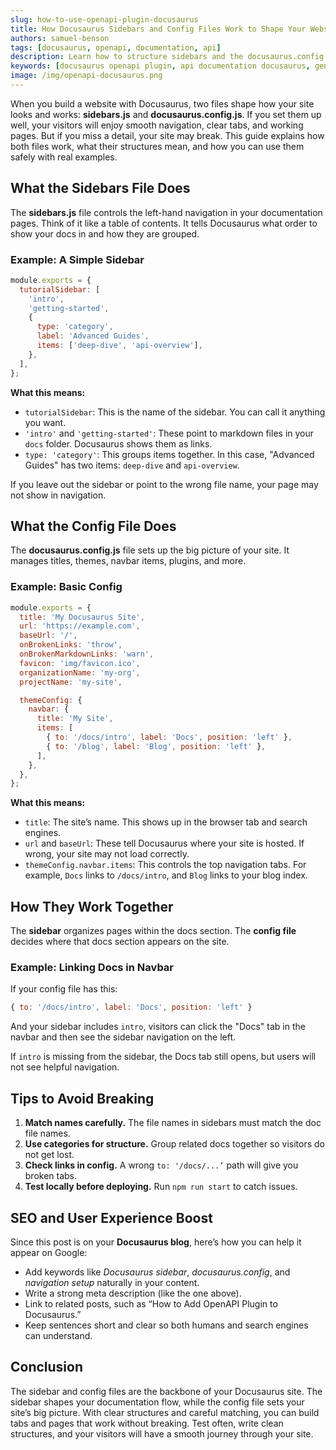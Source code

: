```yaml
---
slug: how-to-use-openapi-plugin-docusaurus
title: How Docusaurus Sidebars and Config Files Work to Shape Your Website
authors: samuel-benson
tags: [docusaurus, openapi, documentation, api]
description: Learn how to structure sidebars and the docusaurus.config file to create smooth navigation, clear tabs, and working pages on your Docusaurus site. Step-by-step examples included.
keywords: [docusaurus openapi plugin, api documentation docusaurus, generate api docs docusaurus]
image: /img/openapi-docusaurus.png
---
```


<!-- truncate -->

When you build a website with Docusaurus, two files shape how your site looks and works: **sidebars.js** and **docusaurus.config.js**. If you set them up well, your visitors will enjoy smooth navigation, clear tabs, and working pages. But if you miss a detail, your site may break. This guide explains how both files work, what their structures mean, and how you can use them safely with real examples.


## What the Sidebars File Does

The **sidebars.js** file controls the left-hand navigation in your documentation pages. Think of it like a table of contents. It tells Docusaurus what order to show your docs in and how they are grouped.

### Example: A Simple Sidebar

```js
module.exports = {
  tutorialSidebar: [
    'intro',
    'getting-started',
    {
      type: 'category',
      label: 'Advanced Guides',
      items: ['deep-dive', 'api-overview'],
    },
  ],
};
```

**What this means:**

* `tutorialSidebar`: This is the name of the sidebar. You can call it anything you want.
* `'intro'` and `'getting-started'`: These point to markdown files in your `docs` folder. Docusaurus shows them as links.
* `type: 'category'`: This groups items together. In this case, "Advanced Guides" has two items: `deep-dive` and `api-overview`.

If you leave out the sidebar or point to the wrong file name, your page may not show in navigation.


## What the Config File Does

The **docusaurus.config.js** file sets up the big picture of your site. It manages titles, themes, navbar items, plugins, and more.

### Example: Basic Config

```js
module.exports = {
  title: 'My Docusaurus Site',
  url: 'https://example.com',
  baseUrl: '/',
  onBrokenLinks: 'throw',
  onBrokenMarkdownLinks: 'warn',
  favicon: 'img/favicon.ico',
  organizationName: 'my-org',
  projectName: 'my-site',

  themeConfig: {
    navbar: {
      title: 'My Site',
      items: [
        { to: '/docs/intro', label: 'Docs', position: 'left' },
        { to: '/blog', label: 'Blog', position: 'left' },
      ],
    },
  },
};
```

**What this means:**

* `title`: The site’s name. This shows up in the browser tab and search engines.
* `url` and `baseUrl`: These tell Docusaurus where your site is hosted. If wrong, your site may not load correctly.
* `themeConfig.navbar.items`: This controls the top navigation tabs. For example, `Docs` links to `/docs/intro`, and `Blog` links to your blog index.


## How They Work Together

The **sidebar** organizes pages within the docs section. The **config file** decides where that docs section appears on the site.

### Example: Linking Docs in Navbar

If your config file has this:

```js
{ to: '/docs/intro', label: 'Docs', position: 'left' }
```

And your sidebar includes `intro`, visitors can click the "Docs" tab in the navbar and then see the sidebar navigation on the left.

If `intro` is missing from the sidebar, the Docs tab still opens, but users will not see helpful navigation.


## Tips to Avoid Breaking

1. **Match names carefully.** The file names in sidebars must match the doc file names.
2. **Use categories for structure.** Group related docs together so visitors do not get lost.
3. **Check links in config.** A wrong `to: '/docs/...’` path will give you broken tabs.
4. **Test locally before deploying.** Run `npm run start` to catch issues.


## SEO and User Experience Boost

Since this post is on your **Docusaurus blog**, here’s how you can help it appear on Google:

* Add keywords like *Docusaurus sidebar*, *docusaurus.config*, and *navigation setup* naturally in your content.
* Write a strong meta description (like the one above).
* Link to related posts, such as “How to Add OpenAPI Plugin to Docusaurus.”
* Keep sentences short and clear so both humans and search engines can understand.

## Conclusion

The sidebar and config files are the backbone of your Docusaurus site. The sidebar shapes your documentation flow, while the config file sets your site’s big picture. With clear structures and careful matching, you can build tabs and pages that work without breaking. Test often, write clean structures, and your visitors will have a smooth journey through your site.